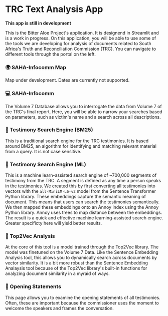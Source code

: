 # TRC Text Analysis App

**This app is still in development**

This is the Bitter Aloe Project's application. It is designend in Streamlit and is a work in progress. On this application, you will be able to use some of the tools we are developing for analysis of documents related to South Africa's Truth and Reconciliation Commission (TRC). You can navigate to different tools through the portal on the left.
### :earth_africa: SAHA-Infocomm Map
Map under development. Dates are currently not supported.

### :computer: SAHA-Infocomm
The Volume 7 Database allows you to interrogate the data from Volume 7 of the TRC's final report. Here, you will be able to narrow your searches based on parameters, such as victim's name and a search across all descriptions.

### :mag_right: Testimony Search Engine (BM25)
This is a traditional search engine for the TRC testimonies. It is based around BM25, an algorithm for identifying and matching relevant material from a query. It is not case sensitive.

### :mag_right: Testimony Search Engine (ML)
This is a machine learn-assisted search engine of ~700,000 segments of testimony from the TRC. A segment is defined as any time a person speaks in the testimonies. We created this by first converting all testimonies into vectors with the `all-MiniLM-L6-v2` model from the Sentence Transformer Python library. These embeddings capture the semantic meaning of document. This means that users can search the testimonies semantically. We then mapped these embeddings onto an Annoy index using the Annoy Python library. Annoy uses trees to map distance between the embeddings. The result is a quick and effective machine learning-assisted search engine. Greater specificty here will yield better results.

### :book: Top2Vec Analysis
At the core of this tool is a model trained through the Top2Vec library. The model was finetuned on the Volume 7 Data. Like the Sentence Embedding Analysis tool, this allows you to dynamically search across documents by vector similarity. It is a bit more robust than the Sentence Embedding Analaysis tool because of the Top2Vec library's built-in functions for analyzing document similarity in a myraid of ways.


### :page_facing_up: Opening Statements
This page allows you to examine the opening statements of all testimonies. Often, these are important because the commissioner uses the moment to welcome the speakers and frames the conversation.
